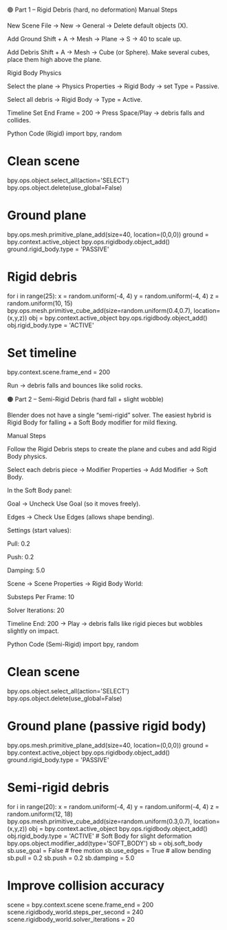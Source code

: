 🟢 Part 1 – Rigid Debris (hard, no deformation)
Manual Steps

New Scene
File → New → General → Delete default objects (X).

Add Ground
Shift + A → Mesh → Plane → S → 40 to scale up.

Add Debris
Shift + A → Mesh → Cube (or Sphere).
Make several cubes, place them high above the plane.

Rigid Body Physics

Select the plane → Physics Properties → Rigid Body → set Type = Passive.

Select all debris → Rigid Body → Type = Active.

Timeline
Set End Frame = 200 → Press Space/Play → debris falls and collides.

Python Code (Rigid)
import bpy, random

# Clean scene
bpy.ops.object.select_all(action='SELECT')
bpy.ops.object.delete(use_global=False)

# Ground plane
bpy.ops.mesh.primitive_plane_add(size=40, location=(0,0,0))
ground = bpy.context.active_object
bpy.ops.rigidbody.object_add()
ground.rigid_body.type = 'PASSIVE'

# Rigid debris
for i in range(25):
    x = random.uniform(-4, 4)
    y = random.uniform(-4, 4)
    z = random.uniform(10, 15)
    bpy.ops.mesh.primitive_cube_add(size=random.uniform(0.4,0.7), location=(x,y,z))
    obj = bpy.context.active_object
    bpy.ops.rigidbody.object_add()
    obj.rigid_body.type = 'ACTIVE'

# Set timeline
bpy.context.scene.frame_end = 200


Run → debris falls and bounces like solid rocks.

🟠 Part 2 – Semi-Rigid Debris (hard fall + slight wobble)

Blender does not have a single “semi-rigid” solver.
The easiest hybrid is Rigid Body for falling + a Soft Body modifier for mild flexing.

Manual Steps

Follow the Rigid Debris steps to create the plane and cubes and add Rigid Body physics.

Select each debris piece → Modifier Properties → Add Modifier → Soft Body.

In the Soft Body panel:

Goal → Uncheck Use Goal (so it moves freely).

Edges → Check Use Edges (allows shape bending).

Settings (start values):

Pull: 0.2

Push: 0.2

Damping: 5.0

Scene → Scene Properties → Rigid Body World:

Substeps Per Frame: 10

Solver Iterations: 20

Timeline End: 200 → Play → debris falls like rigid pieces but wobbles slightly on impact.

Python Code (Semi-Rigid)
import bpy, random

# Clean scene
bpy.ops.object.select_all(action='SELECT')
bpy.ops.object.delete(use_global=False)

# Ground plane (passive rigid body)
bpy.ops.mesh.primitive_plane_add(size=40, location=(0,0,0))
ground = bpy.context.active_object
bpy.ops.rigidbody.object_add()
ground.rigid_body.type = 'PASSIVE'

# Semi-rigid debris
for i in range(20):
    x = random.uniform(-4, 4)
    y = random.uniform(-4, 4)
    z = random.uniform(12, 18)
    bpy.ops.mesh.primitive_cube_add(size=random.uniform(0.3,0.7), location=(x,y,z))
    obj = bpy.context.active_object
    bpy.ops.rigidbody.object_add()
    obj.rigid_body.type = 'ACTIVE'
    # Soft Body for slight deformation
    bpy.ops.object.modifier_add(type='SOFT_BODY')
    sb = obj.soft_body
    sb.use_goal = False      # free motion
    sb.use_edges = True      # allow bending
    sb.pull = 0.2
    sb.push = 0.2
    sb.damping = 5.0

# Improve collision accuracy
scene = bpy.context.scene
scene.frame_end = 200
scene.rigidbody_world.steps_per_second = 240
scene.rigidbody_world.solver_iterations = 20
